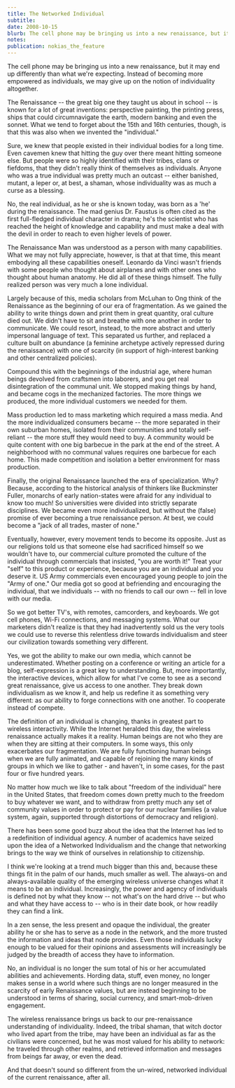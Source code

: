 ```yaml
---
title: The Networked Individual
subtitle: 
date: 2008-10-15
blurb: The cell phone may be bringing us into a new renaissance, but it may end up differently than what we're expecting. Instead of becoming more empowered as individuals, we may give up on the notion of individuality altogether.
notes: 
publication: nokias_the_feature
---
```


The cell phone may be bringing us into a new renaissance, but it may end up differently than what we're expecting. Instead of becoming more empowered as individuals, we may give up on the notion of individuality altogether.

  
The Renaissance -- the great big one they taught us about in school -- is known for a lot of great inventions: perspective painting, the printing press, ships that could circumnavigate the earth, modern banking and even the sonnet. What we tend to forget about the 15th and 16th centuries, though, is that this was also when we invented the "individual."

Sure, we knew that people existed in their individual bodies for a long time. Even cavemen knew that hitting the guy over there meant hitting someone else. But people were so highly identified with their tribes, clans or fiefdoms, that they didn't really think of themselves as individuals. Anyone who was a true individual was pretty much an outcast -- either banished, mutant, a leper or, at best, a shaman, whose individuality was as much a curse as a blessing.

No, the real individual, as he or she is known today, was born as a 'he' during the renaissance. The mad genius Dr. Faustus is often cited as the first full-fledged individual character in drama; he's the scientist who has reached the height of knowledge and capability and must make a deal with the devil in order to reach to even higher levels of power.

The Renaissance Man was understood as a person with many capabilities. What we may not fully appreciate, however, is that at that time, this meant embodying all these capabilities oneself. Leonardo da Vinci wasn't friends with some people who thought about airplanes and with other ones who thought about human anatomy. He did all of these things himself. The fully realized person was very much a lone individual.

Largely because of this, media scholars from McLuhan to Ong think of the Renaissance as the beginning of our era of fragmentation. As we gained the ability to write things down and print them in great quantity, oral culture died out. We didn't have to sit and breathe with one another in order to communicate. We could resort, instead, to the more abstract and utterly impersonal language of text. This separated us further, and replaced a culture built on abundance (a feminine archetype actively repressed during the renaissance) with one of scarcity (in support of high-interest banking and other centralized policies).

Compound this with the beginnings of the industrial age, where human beings devolved from craftsmen into laborers, and you get real disintegration of the communal unit. We stopped making things by hand, and became cogs in the mechanized factories. The more things we produced, the more individual customers we needed for them.

Mass production led to mass marketing which required a mass media. And the more individualized consumers became -- the more separated in their own suburban homes, isolated from their communities and totally self-reliant -- the more stuff they would need to buy. A community would be quite content with one big barbecue in the park at the end of the street. A neighborhood with no communal values requires one barbecue for each home. This made competition and isolation a better environment for mass production.

Finally, the original Renaissance launched the era of specialization. Why? Because, according to the historical analysis of thinkers like Buckminster Fuller, monarchs of early nation-states were afraid for any individual to know too much! So universities were divided into strictly separate disciplines. We became even more individualized, but without the (false) promise of ever becoming a true renaissance person. At best, we could become a "jack of all trades, master of none."

Eventually, however, every movement tends to become its opposite. Just as our religions told us that someone else had sacrificed himself so we wouldn't have to, our commercial culture promoted the culture of the individual through commercials that insisted, "you are worth it!" Treat your "self" to this product or experience, because you are an individual and you deserve it. US Army commercials even encouraged young people to join the "Army of one." Our media got so good at befriending and encouraging the individual, that we individuals -- with no friends to call our own -- fell in love with our media.

So we got better TV's, with remotes, camcorders, and keyboards. We got cell phones, Wi-Fi connections, and messaging systems. What our marketers didn't realize is that they had inadvertently sold us the very tools we could use to reverse this relentless drive towards individualism and steer our civilization towards something very different.

Yes, we got the ability to make our own media, which cannot be underestimated. Whether posting on a conference or writing an article for a blog, self-expression is a great key to understanding. But, more importantly, the interactive devices, which allow for what I've come to see as a second great renaissance, give us access to one another. They break down individualism as we know it, and help us redefine it as something very different: as our ability to forge connections with one another. To cooperate instead of compete.

The definition of an individual is changing, thanks in greatest part to wireless interactivity. While the Internet heralded this day, the wireless renaissance actually makes it a reality. Human beings are not who they are when they are sitting at their computers. In some ways, this only exacerbates our fragmentation. We are fully functioning human beings when we are fully animated, and capable of rejoining the many kinds of groups in which we like to gather - and haven't, in some cases, for the past four or five hundred years.

No matter how much we like to talk about "freedom of the individual" here in the United States, that freedom comes down pretty much to the freedom to buy whatever we want, and to withdraw from pretty much any set of community values in order to protect or pay for our nuclear families (a value system, again, supported through distortions of democracy and religion).

There has been some good buzz about the idea that the Internet has led to a redefinition of individual agency. A number of academics have seized upon the idea of a Networked Individualism and the change that networking brings to the way we think of ourselves in relationship to citizenship.

I think we're looking at a trend much bigger than this and, because these things fit in the palm of our hands, much smaller as well. The always-on and always-available quality of the emerging wireless universe changes what it means to be an individual. Increasingly, the power and agency of individuals is defined not by what they know -- not what's on the hard drive -- but who and what they have access to -- who is in their date book, or how readily they can find a link.

In a zen sense, the less present and opaque the individual, the greater ability he or she has to serve as a node in the network, and the more trusted the information and ideas that node provides. Even those individuals lucky enough to be valued for their opinions and assessments will increasingly be judged by the breadth of access they have to information.

No, an individual is no longer the sum total of his or her accumulated abilities and achievements. Hording data, stuff, even money, no longer makes sense in a world where such things are no longer measured in the scarcity of early Renaissance values, but are instead beginning to be understood in terms of sharing, social currency, and smart-mob-driven engagement.

The wireless renaissance brings us back to our pre-renaissance understanding of individuality. Indeed, the tribal shaman, that witch doctor who lived apart from the tribe, may have been an individual as far as the civilians were concerned, but he was most valued for his ability to network: he traveled through other realms, and retrieved information and messages from beings far away, or even the dead.

And that doesn't sound so different from the un-wired, networked individual of the current renaissance, after all.
